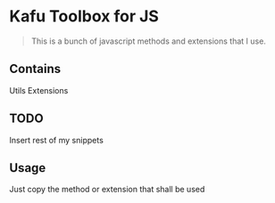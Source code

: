 # Kafu Toolbox for JS
> This is a bunch of javascript methods and extensions that I use.


## Contains
Utils
Extensions

## TODO
Insert rest of my snippets

## Usage
Just copy the method or extension that shall be used
